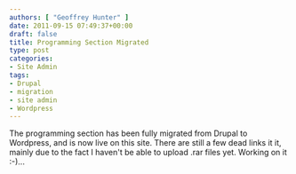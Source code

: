 ```yaml
---
authors: [ "Geoffrey Hunter" ]
date: 2011-09-15 07:49:37+00:00
draft: false
title: Programming Section Migrated
type: post
categories:
- Site Admin
tags:
- Drupal
- migration
- site admin
- Wordpress
---
```


The programming section has been fully migrated from Drupal to Wordpress, and is now live on this site. There are still a few dead links it it, mainly due to the fact I haven't be able to upload .rar files yet. Working on it :-)...
